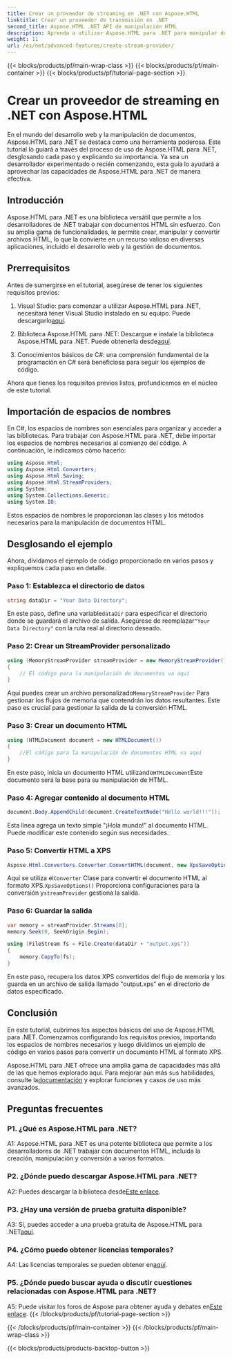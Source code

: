 ```yaml
---
title: Crear un proveedor de streaming en .NET con Aspose.HTML
linktitle: Crear un proveedor de transmisión en .NET
second_title: Aspose.HTML .NET API de manipulación HTML
description: Aprenda a utilizar Aspose.HTML para .NET para manipular documentos HTML de manera eficiente. Tutorial paso a paso para desarrolladores.
weight: 11
url: /es/net/advanced-features/create-stream-provider/
---
```


{{< blocks/products/pf/main-wrap-class >}}
{{< blocks/products/pf/main-container >}}
{{< blocks/products/pf/tutorial-page-section >}}

# Crear un proveedor de streaming en .NET con Aspose.HTML

En el mundo del desarrollo web y la manipulación de documentos, Aspose.HTML para .NET se destaca como una herramienta poderosa. Este tutorial lo guiará a través del proceso de uso de Aspose.HTML para .NET, desglosando cada paso y explicando su importancia. Ya sea un desarrollador experimentado o recién comenzando, esta guía lo ayudará a aprovechar las capacidades de Aspose.HTML para .NET de manera efectiva.

## Introducción

Aspose.HTML para .NET es una biblioteca versátil que permite a los desarrolladores de .NET trabajar con documentos HTML sin esfuerzo. Con su amplia gama de funcionalidades, le permite crear, manipular y convertir archivos HTML, lo que la convierte en un recurso valioso en diversas aplicaciones, incluido el desarrollo web y la gestión de documentos.

## Prerrequisitos

Antes de sumergirse en el tutorial, asegúrese de tener los siguientes requisitos previos:

1.  Visual Studio: para comenzar a utilizar Aspose.HTML para .NET, necesitará tener Visual Studio instalado en su equipo. Puede descargarlo[aquí](https://visualstudio.microsoft.com/).

2.  Biblioteca Aspose.HTML para .NET: Descargue e instale la biblioteca Aspose.HTML para .NET. Puede obtenerla desde[aquí](https://releases.aspose.com/html/net/).

3. Conocimientos básicos de C#: una comprensión fundamental de la programación en C# será beneficiosa para seguir los ejemplos de código.

Ahora que tienes los requisitos previos listos, profundicemos en el núcleo de este tutorial.

## Importación de espacios de nombres

En C#, los espacios de nombres son esenciales para organizar y acceder a las bibliotecas. Para trabajar con Aspose.HTML para .NET, debe importar los espacios de nombres necesarios al comienzo del código. A continuación, le indicamos cómo hacerlo:

```csharp
using Aspose.Html;
using Aspose.Html.Converters;
using Aspose.Html.Saving;
using Aspose.Html.StreamProviders;
using System;
using System.Collections.Generic;
using System.IO;
```

Estos espacios de nombres le proporcionan las clases y los métodos necesarios para la manipulación de documentos HTML.

## Desglosando el ejemplo

Ahora, dividamos el ejemplo de código proporcionado en varios pasos y expliquemos cada paso en detalle.

### Paso 1: Establezca el directorio de datos

```csharp
string dataDir = "Your Data Directory";
```

 En este paso, define una variable`dataDir` para especificar el directorio donde se guardará el archivo de salida. Asegúrese de reemplazar`"Your Data Directory"` con la ruta real al directorio deseado.

### Paso 2: Crear un StreamProvider personalizado

```csharp
using (MemoryStreamProvider streamProvider = new MemoryStreamProvider())
{
    // El código para la manipulación de documentos va aquí
}
```

 Aquí puedes crear un archivo personalizado`MemoryStreamProvider` Para gestionar los flujos de memoria que contendrán los datos resultantes. Este paso es crucial para gestionar la salida de la conversión HTML.

### Paso 3: Crear un documento HTML

```csharp
using (HTMLDocument document = new HTMLDocument())
{
    //El código para la manipulación de documentos HTML va aquí
}
```

 En este paso, inicia un documento HTML utilizando`HTMLDocument`Este documento será la base para su manipulación de HTML.

### Paso 4: Agregar contenido al documento HTML

```csharp
document.Body.AppendChild(document.CreateTextNode("Hello world!!!"));
```

Esta línea agrega un texto simple "¡Hola mundo!" al documento HTML. Puede modificar este contenido según sus necesidades.

### Paso 5: Convertir HTML a XPS

```csharp
Aspose.Html.Converters.Converter.ConvertHTML(document, new XpsSaveOptions(), streamProvider);
```

 Aquí se utiliza el`Converter` Clase para convertir el documento HTML al formato XPS.`XpsSaveOptions()` Proporciona configuraciones para la conversión y`streamProvider` gestiona la salida.

### Paso 6: Guardar la salida

```csharp
var memory = streamProvider.Streams[0];
memory.Seek(0, SeekOrigin.Begin);

using (FileStream fs = File.Create(dataDir + "output.xps"))
{
    memory.CopyTo(fs);
}
```

En este paso, recupera los datos XPS convertidos del flujo de memoria y los guarda en un archivo de salida llamado "output.xps" en el directorio de datos especificado.

## Conclusión

En este tutorial, cubrimos los aspectos básicos del uso de Aspose.HTML para .NET. Comenzamos configurando los requisitos previos, importando los espacios de nombres necesarios y luego dividimos un ejemplo de código en varios pasos para convertir un documento HTML al formato XPS.

 Aspose.HTML para .NET ofrece una amplia gama de capacidades más allá de las que hemos explorado aquí. Para mejorar aún más sus habilidades, consulte la[documentación](https://reference.aspose.com/html/net/) y explorar funciones y casos de uso más avanzados.

## Preguntas frecuentes

### P1. ¿Qué es Aspose.HTML para .NET?

A1: Aspose.HTML para .NET es una potente biblioteca que permite a los desarrolladores de .NET trabajar con documentos HTML, incluida la creación, manipulación y conversión a varios formatos.

### P2. ¿Dónde puedo descargar Aspose.HTML para .NET?

 A2: Puedes descargar la biblioteca desde[Este enlace](https://releases.aspose.com/html/net/).

### P3. ¿Hay una versión de prueba gratuita disponible?

 A3: Sí, puedes acceder a una prueba gratuita de Aspose.HTML para .NET[aquí](https://releases.aspose.com/).

### P4. ¿Cómo puedo obtener licencias temporales?

 A4: Las licencias temporales se pueden obtener en[aquí](https://purchase.aspose.com/temporary-license/).

### P5. ¿Dónde puedo buscar ayuda o discutir cuestiones relacionadas con Aspose.HTML para .NET?

 A5: Puede visitar los foros de Aspose para obtener ayuda y debates en[Este enlace](https://forum.aspose.com/).
{{< /blocks/products/pf/tutorial-page-section >}}

{{< /blocks/products/pf/main-container >}}
{{< /blocks/products/pf/main-wrap-class >}}

{{< blocks/products/products-backtop-button >}}
